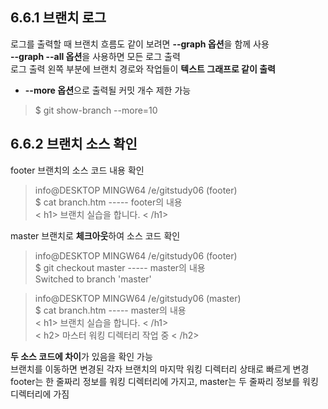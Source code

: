 ## 6.6.1 브랜치 로그
로그를 출력할 때 브랜치 흐름도 같이 보려면 **--graph 옵션**을 함께 사용 <br>
**--graph --all 옵션**을 사용하면 모든 로그 출력 <br>
로그 출력 왼쪽 부분에 브랜치 경로와 작업들이 **텍스트 그래프로 같이 출력**
+ **--more 옵션**으로 출력될 커밋 개수 제한 가능
> $ git show-branch --more=10


## 6.6.2 브랜치 소스 확인

footer 브랜치의 소스 코드 내용 확인

> info@DESKTOP MINGW64 /e/gitstudy06 (footer) <br>
> $ cat branch.htm ----- footer의 내용 <br>
> < h1> 브랜치 실습을 합니다. < /h1>

master 브랜치로 **체크아웃**하여 소스 코드 확인

> info@DESKTOP MINGW64 /e/gitstudy06 (footer) <br>
> $ git checkout master ----- master의 내용 <br>
> Switched to branch 'master'

> info@DESKTOP MINGW64 /e/gitstudy06 (master) <br>
> $ cat branch.htm ----- master의 내용 <br>
> < h1> 브랜치 실습을 합니다. < /h1> <br>
> < h2> 마스터 워킹 디렉터리 작업 중 < /h2>

**두 소스 코드에 차이**가 있음을 확인 가능 <br>
브랜치를 이동하면 변경된 각자 브랜치의 마지막 워킹 디렉터리 상태로 빠르게 변경
footer는 한 줄짜리 정보를 워킹 디렉터리에 가지고, master는 두 줄짜리 정보를 워킹 디렉터리에 가짐
